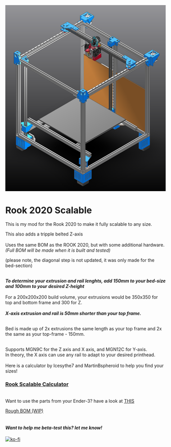 <p><img alt="" src="https://github.com/Kanrog/Rook-2020-Scalable/blob/main/Images/Rook_2020_extended_12-06-23.png?raw=true" /></p>

<h1> Rook 2020 Scalable</h1>

<p>This is my mod for the Rook 2020 to make it fully scalable to any size.<br />

<p>This also adds a tripple belted Z-axis<br />
<br />
Uses the same BOM as the ROOK 2020, but with some additional hardware.<br />
<em>(Full BOM will be made when it is built and tested)</em></p>

(please note, the diagonal step is not updated, it was only made for the bed-section)

<p><br />
<em><strong>To determine your extrusion and rail lenghts, add 150mm to your bed-size and 100mm to your desired Z-height</strong></em><br />
<br />
For a 200x200x200 build volume, your extrusions would be 350x350 for top and bottom frame and 300 for Z.<br />
<br />
<em><strong>X-axis extrusion and rail is 50mm shorter than your top frame.</strong></em><br />
<br />
<p>Bed is made up of 2x extrusions the same length as your top frame and 2x the same as your top-frame - 150mm.<p/>
<br />
Supports MGN9C for the Z axis and X axis, and MGN12C for Y-axis.<br />
In theory, the X axis can use any rail to adapt to your desired printhead.<br />
<br />
Here is a calculator by Icesythe7 and MartinBspheroid to help you find your sizes!<br />

<h3><a href="https://kanrog.github.io/Rook-2020-Scalable-Calculator/" rel="ugc" target="_blank">Rook Scalable Calculator </a></h3>

<br />
Want to use the parts from your Ender-3? have a look at <a href="https://www.printables.com/model/487388-rook-e3" rel="ugc" target="_blank">THIS</a></p>

<a href="https://docs.google.com/spreadsheets/d/1HToAhn2cysvaPQEpnX_CcEi542RhAoKbjcgvA1xYTR8/edit?usp=sharing" rel="ugc" target="_blank">Rough BOM (WIP)</a></p>



<h4><br />
<em>Want to help me beta-test this? let me know!</em></h4>

[![ko-fi](https://ko-fi.com/img/githubbutton_sm.svg)](https://ko-fi.com/F1F3LNZ6A)
